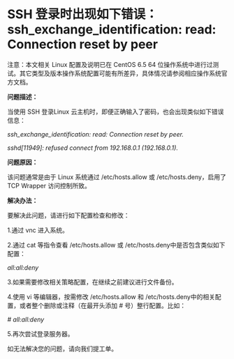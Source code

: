 # SSH 登录时出现如下错误：ssh_exchange_identification: read: Connection reset by peer




注意：本文相关 Linux 配置及说明已在 CentOS 6.5 64 位操作系统中进行过测试。其它类型及版本操作系统配置可能有所差异，具体情况请参阅相应操作系统官方文档。



**问题描述：**

当使用 SSH 登录Linux 云主机时，即便正确输入了密码，也会出现类似如下错误信息：

*ssh_exchange_identification: read: Connection reset by peer.*

*sshd[11949]: refused connect from 192.168.0.1 (192.168.0.1).*



**问题原因：**

该问题通常是由于 Linux 系统通过 /etc/hosts.allow 或 /etc/hosts.deny，启用了 TCP Wrapper  访问控制所致。



**解决办法：**

要解决此问题，请进行如下配置检查和修改：

1.通过 vnc 进入系统。

2.通过 cat 等指令查看 /etc/hosts.allow 或 /etc/hosts.deny中是否包含类似如下配置：


*all:all:deny*

3.如果需要修改相关策略配置，在继续之前建议进行文件备份。

4.使用 vi 等编辑器，按需修改 /etc/hosts.allow 和 /etc/hosts.deny中的相关配置，或者整个删除或注释（在最开头添加 # 号）整行配置。比如：


*# all:all:deny*

5.再次尝试登录服务器。



如无法解决您的问题，请向我们提工单。
